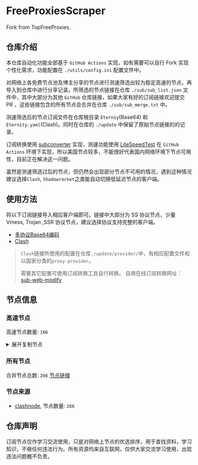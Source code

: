 # FreeProxiesScraper

Fork from TopFreeProxies.

## 仓库介绍
本仓库自动化功能全部基于 `GitHub Actions` 实现，如有需要可以自行 Fork 实现个性化需求，功能配置在 `./utils/config.ini` 配置文件中。

对网络上各免费节点池及博主分享的节点进行测速筛选出较为稳定高速的节点，再导入到仓库中进行分享记录。所筛选的节点链接在仓库 `./sub/sub_list.json` 文件中，其中大部分为其他 `GitHub` 仓库链接，如果大家有好的订阅链接欢迎提交 PR ，这些链接包含的所有节点会合并在仓库 `./sub/sub_merge.txt` 中。

测速筛选后的节点订阅文件在仓库根目录 `Eterniy`(Base64) 和 `Eternity.yaml`(Clash)。同时在仓库的 `./update` 中保留了原始节点链接的的记录。

订阅转换使用 [subconverter](https://github.com/tindy2013/subconverter) 实现，测速功能使用 [LiteSpeedTest](https://github.com/xxf098/LiteSpeedTest) 在 `GitHub Actions` 环境下实现，所以美国节点较多，不能很好代表国内网络环境下节点可用性，目前正在解决这一问题。

虽然是测速筛选过后的节点，但仍然会出现部分节点不可用的情况，遇到这种情况建议选择`Clash`, `Shadowrocket`之类能自动切换低延迟节点的客户端。

## 使用方法
将以下订阅链接导入相应客户端即可。链接中大部分为 SS 协议节点，少量 Vmess, Trojan ,SSR 协议节点，建议选择协议支持完整的客户端。

- [多协议Base64编码](https://raw.githubusercontent.com/caijh/FreeProxiesScraper/master/Eternity)
- [Clash](https://raw.githubusercontent.com/caijh/FreeProxiesScraper/master/Eternity.yaml)

>`Clash`链接所使用的配置在仓库`./update/provider/`中，有相应配置文件和以国家分类的`proxy-provider`。
>
>需要其它配置可使用订阅转换工具自行转换。
>自用在线订阅转换网址：[sub-web-modify](https://sub.v1.mk/)

## 节点信息
### 高速节点
高速节点数量: `166`
<details>
  <summary>展开复制节点</summary>

    vmess://eyJ2IjoiMiIsInBzIjoiMDQtMDAwLUpQIiwiYWRkIjoianAtMS5hbmV3c3RhcnQuY3lvdSIsInBvcnQiOiI1MDYxIiwidHlwZSI6Im5vbmUiLCJpZCI6Ijk4NWFhOWQyLWZiNWEtMzNhZi04YjE2LTk5OGM0MjYxNGI2YyIsImFpZCI6IjAiLCJuZXQiOiJ3cyIsInBhdGgiOiIvIiwiaG9zdCI6ImpwLTEuYW5ld3N0YXJ0LmN5b3UiLCJ0bHMiOiJ0bHMifQ==
    vmess://eyJ2IjoiMiIsInBzIjoiMDQtMDAxLU5PV0hFUkUiLCJhZGQiOiJqcDYtMS5hbmV3c3RhcnQuY3lvdSIsInBvcnQiOiI1MDYxIiwidHlwZSI6Im5vbmUiLCJpZCI6Ijk4NWFhOWQyLWZiNWEtMzNhZi04YjE2LTk5OGM0MjYxNGI2YyIsImFpZCI6IjAiLCJuZXQiOiJ3cyIsInBhdGgiOiIvIiwiaG9zdCI6ImpwNi0xLmFuZXdzdGFydC5jeW91IiwidGxzIjoidGxzIn0=
    vmess://eyJ2IjoiMiIsInBzIjoiMDQtMDAyLVVTIiwiYWRkIjoidXMtMS5hbmV3c3RhcnQuY3lvdSIsInBvcnQiOiI1MDYxIiwidHlwZSI6Im5vbmUiLCJpZCI6Ijk4NWFhOWQyLWZiNWEtMzNhZi04YjE2LTk5OGM0MjYxNGI2YyIsImFpZCI6IjAiLCJuZXQiOiJ3cyIsInBhdGgiOiIvIiwiaG9zdCI6InVzLTEuYW5ld3N0YXJ0LmN5b3UiLCJ0bHMiOiJ0bHMifQ==
    vmess://eyJ2IjoiMiIsInBzIjoiMDQtMDAzLU5PV0hFUkUiLCJhZGQiOiJ1czYtMS5hbmV3c3RhcnQuY3lvdSIsInBvcnQiOiI1MDYxIiwidHlwZSI6Im5vbmUiLCJpZCI6Ijk4NWFhOWQyLWZiNWEtMzNhZi04YjE2LTk5OGM0MjYxNGI2YyIsImFpZCI6IjAiLCJuZXQiOiJ3cyIsInBhdGgiOiIvIiwiaG9zdCI6InVzNi0xLmFuZXdzdGFydC5jeW91IiwidGxzIjoidGxzIn0=
    vmess://eyJ2IjoiMiIsInBzIjoiMDQtMDA0LVJFTEFZIiwiYWRkIjoiczUuY24tZGIudG9wIiwicG9ydCI6IjIwOTUiLCJ0eXBlIjoibm9uZSIsImlkIjoiOTY2N2Q1ZDEtODUxYS0zMjUxLTgxYWQtZDUzNGRjMjkxOTI4IiwiYWlkIjoiMCIsIm5ldCI6IndzIiwicGF0aCI6Ii9kYWJhaS5pbjEwNC4xNy4xMjIuNjUiLCJob3N0IjoiczUuY24tZGIudG9wIiwidGxzIjoiIn0=
    vmess://eyJ2IjoiMiIsInBzIjoiMDQtMDA1LVJFTEFZIiwiYWRkIjoiczEuZGItbGluazAxLnRvcCIsInBvcnQiOiIyMDUyIiwidHlwZSI6Im5vbmUiLCJpZCI6Ijk2NjdkNWQxLTg1MWEtMzI1MS04MWFkLWQ1MzRkYzI5MTkyOCIsImFpZCI6IjAiLCJuZXQiOiJ3cyIsInBhdGgiOiIvZGFiYWkuaW4xMDQuMjAuMjQ4LjIyOSIsImhvc3QiOiJzMS5kYi1saW5rMDEudG9wIiwidGxzIjoiIn0=
    vmess://eyJ2IjoiMiIsInBzIjoiMDQtMDA2LVJFTEFZIiwiYWRkIjoiczEuZGItbGluazAyLnRvcCIsInBvcnQiOiI4MCIsInR5cGUiOiJub25lIiwiaWQiOiI5NjY3ZDVkMS04NTFhLTMyNTEtODFhZC1kNTM0ZGMyOTE5MjgiLCJhaWQiOiIwIiwibmV0Ijoid3MiLCJwYXRoIjoiL2RhYmFpLmluMTA0LjI0Ljc5Ljc4IiwiaG9zdCI6InMxLmRiLWxpbmswMi50b3AiLCJ0bHMiOiIifQ==
    vmess://eyJ2IjoiMiIsInBzIjoiMDQtMDA3LVJFTEFZIiwiYWRkIjoiczEuY24tZGIudG9wIiwicG9ydCI6IjIwODYiLCJ0eXBlIjoibm9uZSIsImlkIjoiOTY2N2Q1ZDEtODUxYS0zMjUxLTgxYWQtZDUzNGRjMjkxOTI4IiwiYWlkIjoiMCIsIm5ldCI6IndzIiwicGF0aCI6Ii9kYWJhaS5pbjEwNC4yNC4xOTkuMTA0IiwiaG9zdCI6InMxLmNuLWRiLnRvcCIsInRscyI6IiJ9
    vmess://eyJ2IjoiMiIsInBzIjoiMDQtMDA4LVJFTEFZIiwiYWRkIjoiczIuY24tZGIudG9wIiwicG9ydCI6IjIwODYiLCJ0eXBlIjoibm9uZSIsImlkIjoiOTY2N2Q1ZDEtODUxYS0zMjUxLTgxYWQtZDUzNGRjMjkxOTI4IiwiYWlkIjoiMCIsIm5ldCI6IndzIiwicGF0aCI6Ii9kYWJhaS5pbjEwNC4xOS4xNjMuMjIiLCJob3N0IjoiczIuY24tZGIudG9wIiwidGxzIjoiIn0=
    vmess://eyJ2IjoiMiIsInBzIjoiMDQtMDA5LVJFTEFZIiwiYWRkIjoiczIuZGItbGluazAxLnRvcCIsInBvcnQiOiI4MDgwIiwidHlwZSI6Im5vbmUiLCJpZCI6Ijk2NjdkNWQxLTg1MWEtMzI1MS04MWFkLWQ1MzRkYzI5MTkyOCIsImFpZCI6IjAiLCJuZXQiOiJ3cyIsInBhdGgiOiIvZGFiYWkuaW4xNzIuNjcuMzQuMTgyIiwiaG9zdCI6InMyLmRiLWxpbmswMS50b3AiLCJ0bHMiOiIifQ==
    vmess://eyJ2IjoiMiIsInBzIjoiMDQtMDEwLVJFTEFZIiwiYWRkIjoiczMuY24tZGIudG9wIiwicG9ydCI6IjgwODAiLCJ0eXBlIjoibm9uZSIsImlkIjoiOTY2N2Q1ZDEtODUxYS0zMjUxLTgxYWQtZDUzNGRjMjkxOTI4IiwiYWlkIjoiMCIsIm5ldCI6IndzIiwicGF0aCI6Ii9kYWJhaS5pbjE3Mi42Ny41Mi4yMiIsImhvc3QiOiJzMy5jbi1kYi50b3AiLCJ0bHMiOiIifQ==
    trojan://582fba5a-5e88-3cc3-87b2-53687705e0e2@183.236.51.154:56323?allowInsecure=1&sni=steampipe-partner.akamaized.net#04-110-CN
    trojan://582fba5a-5e88-3cc3-87b2-53687705e0e2@183.236.51.154:56432?allowInsecure=1&sni=steampipe.akamaized.net#04-111-CN
    trojan://582fba5a-5e88-3cc3-87b2-53687705e0e2@112.18.120.18:23452?allowInsecure=1&sni=edge.steam-dns.top.comcast.net#04-112-CN
    trojan://582fba5a-5e88-3cc3-87b2-53687705e0e2@112.18.120.18:23453?allowInsecure=1&sni=upos-hz-mirrorakam.akamaized.net#04-113-CN
    vmess://eyJ2IjoiMiIsInBzIjoiMDQtMTE0LUNOIiwiYWRkIjoiMTIubWFtYW1hamQuc2l0ZSIsInBvcnQiOiIyMzYxMiIsInR5cGUiOiJub25lIiwiaWQiOiIwMjZkMmU5Zi1jNDg5LTM4YmUtOTA0YS00MTNjNDhhYmE0YjYiLCJhaWQiOiIyIiwibmV0Ijoid3MiLCJwYXRoIjoiLyIsImhvc3QiOiIxMi5tYW1hbWFqZC5zaXRlIiwidGxzIjoiIn0=
    vmess://eyJ2IjoiMiIsInBzIjoiMDQtMTE1LUNOIiwiYWRkIjoiMTcubWFtYW1hamQuc2l0ZSIsInBvcnQiOiIyMzYxNyIsInR5cGUiOiJub25lIiwiaWQiOiIwMjZkMmU5Zi1jNDg5LTM4YmUtOTA0YS00MTNjNDhhYmE0YjYiLCJhaWQiOiIyIiwibmV0Ijoid3MiLCJwYXRoIjoiLyIsImhvc3QiOiIxNy5tYW1hbWFqZC5zaXRlIiwidGxzIjoiIn0=
    vmess://eyJ2IjoiMiIsInBzIjoiMDQtMTE2LUNOIiwiYWRkIjoiMTEubWFtYW1hamQuc2l0ZSIsInBvcnQiOiIyMzYxMSIsInR5cGUiOiJub25lIiwiaWQiOiIwMjZkMmU5Zi1jNDg5LTM4YmUtOTA0YS00MTNjNDhhYmE0YjYiLCJhaWQiOiIyIiwibmV0Ijoid3MiLCJwYXRoIjoiLyIsImhvc3QiOiIxMS5tYW1hbWFqZC5zaXRlIiwidGxzIjoiIn0=
    vmess://eyJ2IjoiMiIsInBzIjoiMDQtMTE3LUNOIiwiYWRkIjoiMTkubWFtYW1hamQuc2l0ZSIsInBvcnQiOiIyMzYxOSIsInR5cGUiOiJub25lIiwiaWQiOiIwMjZkMmU5Zi1jNDg5LTM4YmUtOTA0YS00MTNjNDhhYmE0YjYiLCJhaWQiOiIyIiwibmV0Ijoid3MiLCJwYXRoIjoiLyIsImhvc3QiOiIxOS5tYW1hbWFqZC5zaXRlIiwidGxzIjoiIn0=
    vmess://eyJ2IjoiMiIsInBzIjoiMDQtMTE4LUNOIiwiYWRkIjoiMTYubWFtYW1hamQuc2l0ZSIsInBvcnQiOiIyMzYxNiIsInR5cGUiOiJub25lIiwiaWQiOiIwMjZkMmU5Zi1jNDg5LTM4YmUtOTA0YS00MTNjNDhhYmE0YjYiLCJhaWQiOiIyIiwibmV0Ijoid3MiLCJwYXRoIjoiLyIsImhvc3QiOiIxNi5tYW1hbWFqZC5zaXRlIiwidGxzIjoiIn0=
    vmess://eyJ2IjoiMiIsInBzIjoiMDQtMTE5LUNOIiwiYWRkIjoiMTgubWFtYW1hamQuc2l0ZSIsInBvcnQiOiIyMzYxOCIsInR5cGUiOiJub25lIiwiaWQiOiIwMjZkMmU5Zi1jNDg5LTM4YmUtOTA0YS00MTNjNDhhYmE0YjYiLCJhaWQiOiIyIiwibmV0Ijoid3MiLCJwYXRoIjoiLyIsImhvc3QiOiIxOC5tYW1hbWFqZC5zaXRlIiwidGxzIjoiIn0=
    vmess://eyJ2IjoiMiIsInBzIjoiMDQtMTIwLUNOIiwiYWRkIjoiMTUubWFtYW1hamQuc2l0ZSIsInBvcnQiOiIyMzYxNSIsInR5cGUiOiJub25lIiwiaWQiOiIwMjZkMmU5Zi1jNDg5LTM4YmUtOTA0YS00MTNjNDhhYmE0YjYiLCJhaWQiOiIyIiwibmV0Ijoid3MiLCJwYXRoIjoiLyIsImhvc3QiOiIxNS5tYW1hbWFqZC5zaXRlIiwidGxzIjoiIn0=
    vmess://eyJ2IjoiMiIsInBzIjoiMDQtMTIxLUNOIiwiYWRkIjoiNS5tYW1hbWFqZC5zaXRlIiwicG9ydCI6IjIzNjA1IiwidHlwZSI6Im5vbmUiLCJpZCI6IjAyNmQyZTlmLWM0ODktMzhiZS05MDRhLTQxM2M0OGFiYTRiNiIsImFpZCI6IjIiLCJuZXQiOiJ3cyIsInBhdGgiOiIvIiwiaG9zdCI6IjUubWFtYW1hamQuc2l0ZSIsInRscyI6IiJ9
    vmess://eyJ2IjoiMiIsInBzIjoiMDQtMTIyLUNOIiwiYWRkIjoiMTMubWFtYW1hamQuc2l0ZSIsInBvcnQiOiIyMzYxMyIsInR5cGUiOiJub25lIiwiaWQiOiIwMjZkMmU5Zi1jNDg5LTM4YmUtOTA0YS00MTNjNDhhYmE0YjYiLCJhaWQiOiIyIiwibmV0Ijoid3MiLCJwYXRoIjoiLyIsImhvc3QiOiIxMy5tYW1hbWFqZC5zaXRlIiwidGxzIjoiIn0=
    vmess://eyJ2IjoiMiIsInBzIjoiMDQtMTIzLUNOIiwiYWRkIjoiMTQubWFtYW1hamQuc2l0ZSIsInBvcnQiOiIyMzYxNCIsInR5cGUiOiJub25lIiwiaWQiOiIwMjZkMmU5Zi1jNDg5LTM4YmUtOTA0YS00MTNjNDhhYmE0YjYiLCJhaWQiOiIyIiwibmV0Ijoid3MiLCJwYXRoIjoiLyIsImhvc3QiOiIxNC5tYW1hbWFqZC5zaXRlIiwidGxzIjoiIn0=
    vmess://eyJ2IjoiMiIsInBzIjoiMDctMTI3LUNOIiwiYWRkIjoiNDcuOTIuMTUyLjE2OSIsInBvcnQiOiI1MDAwMiIsInR5cGUiOiJub25lIiwiaWQiOiI0MTgwNDhhZi1hMjkzLTRiOTktOWIwYy05OGNhMzU4MGRkMjQiLCJhaWQiOiIwIiwibmV0Ijoid3MiLCJwYXRoIjoiLyIsImhvc3QiOiIiLCJ0bHMiOiIifQ==
    trojan://a348278e-71ac-499c-8069-28b1af18c372@tw40.453521.xyz:3663?allowInsecure=1#07-128-TW
    trojan://a348278e-71ac-499c-8069-28b1af18c372@111.250.98.104:3663?allowInsecure=1&sni=tw40.453521.xyz#07-129-TW
    vmess://eyJ2IjoiMiIsInBzIjoiMDctMTMwLUNOIiwiYWRkIjoiMTEyLjEzMi4yMTUuMzQiLCJwb3J0IjoiNTAwMDciLCJ0eXBlIjoibm9uZSIsImlkIjoiNDE4MDQ4YWYtYTI5My00Yjk5LTliMGMtOThjYTM1ODBkZDI0IiwiYWlkIjoiMCIsIm5ldCI6IndzIiwicGF0aCI6Ii8iLCJob3N0IjoiIiwidGxzIjoiIn0=
    vmess://eyJ2IjoiMiIsInBzIjoiMDctMTMxLUNOIiwiYWRkIjoiMTIwLjIxMC4yMDUuNTkiLCJwb3J0IjoiNTAwMDIiLCJ0eXBlIjoibm9uZSIsImlkIjoiNDE4MDQ4YWYtYTI5My00Yjk5LTliMGMtOThjYTM1ODBkZDI0IiwiYWlkIjoiNjQiLCJuZXQiOiJ3cyIsInBhdGgiOiIvIiwiaG9zdCI6IiIsInRscyI6IiJ9
    vmess://eyJ2IjoiMiIsInBzIjoiMDctMTMyLUNOIiwiYWRkIjoiNDcuMTA0LjE4Ni4xMzMiLCJwb3J0IjoiNTAwMDIiLCJ0eXBlIjoibm9uZSIsImlkIjoiNDE4MDQ4YWYtYTI5My00Yjk5LTliMGMtOThjYTM1ODBkZDI0IiwiYWlkIjoiNjQiLCJuZXQiOiJ3cyIsInBhdGgiOiIvIiwiaG9zdCI6IiIsInRscyI6IiJ9
    vmess://eyJ2IjoiMiIsInBzIjoiMDctMTM0LUNOIiwiYWRkIjoiMTIwLjIzMi4xNTMuNDAiLCJwb3J0IjoiMzEyMDkiLCJ0eXBlIjoibm9uZSIsImlkIjoiNDE4MDQ4YWYtYTI5My00Yjk5LTliMGMtOThjYTM1ODBkZDI0IiwiYWlkIjoiMCIsIm5ldCI6IndzIiwicGF0aCI6Ii8iLCJob3N0IjoiIiwidGxzIjoiIn0=
    vmess://eyJ2IjoiMiIsInBzIjoiMDctMTM1LUNOIiwiYWRkIjoiMTgzLjIzNi41MS4zOCIsInBvcnQiOiI0NjkyMSIsInR5cGUiOiJub25lIiwiaWQiOiI0MTgwNDhhZi1hMjkzLTRiOTktOWIwYy05OGNhMzU4MGRkMjQiLCJhaWQiOiIwIiwibmV0Ijoid3MiLCJwYXRoIjoiLyIsImhvc3QiOiIiLCJ0bHMiOiIifQ==
    vmess://eyJ2IjoiMiIsInBzIjoiMDctMTM2LUNOIiwiYWRkIjoiZTNlNDZjMTQtc3YweHMwLXN5NGFuNy0xbzIwdy5jbS5wbGViYWkubmV0IiwicG9ydCI6IjE1MjI4IiwidHlwZSI6Im5vbmUiLCJpZCI6ImQ3MGE5NTA4LTU0NzctMTFlZi1iZjYxLWYyM2M5MTNjOGQyYiIsImFpZCI6IjAiLCJuZXQiOiJ3cyIsInBhdGgiOiIvIiwiaG9zdCI6ImUzZTQ2YzE0LXN2MHhzMC1zeTRhbjctMW8yMHcuY20ucGxlYmFpLm5ldCIsInRscyI6IiJ9
    vmess://eyJ2IjoiMiIsInBzIjoiMDctMTM3LVJFTEFZIiwiYWRkIjoiMTcyLjY3LjEzMS4yNyIsInBvcnQiOiIyMDUzIiwidHlwZSI6Im5vbmUiLCJpZCI6IjJmYzM3NzEzLTMwMTctNDk3ZS1mZjJkLTk2NWY4MjZhMTlhMyIsImFpZCI6IjAiLCJuZXQiOiJ3cyIsInBhdGgiOiIvIiwiaG9zdCI6IiIsInRscyI6InRscyJ9
    vmess://eyJ2IjoiMiIsInBzIjoiMDctMTM4LVJFTEFZIiwiYWRkIjoiMTA0LjIxLjMuMTg5IiwicG9ydCI6IjIwNTMiLCJ0eXBlIjoibm9uZSIsImlkIjoiMmZjMzc3MTMtMzAxNy00OTdlLWZmMmQtOTY1ZjgyNmExOWEzIiwiYWlkIjoiMCIsIm5ldCI6IndzIiwicGF0aCI6Ii8iLCJob3N0IjoiIiwidGxzIjoidGxzIn0=
    vmess://eyJ2IjoiMiIsInBzIjoiMDctMTM5LVJFTEFZIiwiYWRkIjoiMTcyLjY3LjEzMS4yNyIsInBvcnQiOiIyMDg3IiwidHlwZSI6Im5vbmUiLCJpZCI6IjJmYzM3NzEzLTMwMTctNDk3ZS1mZjJkLTk2NWY4MjZhMTlhMyIsImFpZCI6IjAiLCJuZXQiOiJ3cyIsInBhdGgiOiIvIiwiaG9zdCI6IiIsInRscyI6InRscyJ9
    vmess://eyJ2IjoiMiIsInBzIjoiMDctMTQwLUNOIiwiYWRkIjoidjUuaGVkdWlhbi5saW5rIiwicG9ydCI6IjMwODA1IiwidHlwZSI6Im5vbmUiLCJpZCI6ImNiYjNmODc3LWQxZmItMzQ0Yy04N2E5LWQxNTNiZmZkNTQ4NCIsImFpZCI6IjIiLCJuZXQiOiJ3cyIsInBhdGgiOiIvb29vbyIsImhvc3QiOiJ2NS5oZWR1aWFuLmxpbmsiLCJ0bHMiOiIifQ==
    ss://YWVzLTI1Ni1jZmI6ZjhmN2FDemNQS2JzRjhwMw@185.153.197.5:989#07-141-MD
    ss://YWVzLTI1Ni1nY206ZHd6MUd0Rjc@112.54.160.36:30232#07-142-CN
    vmess://eyJ2IjoiMiIsInBzIjoiMDctMTQzLUNOIiwiYWRkIjoiYTI5YjQ1ZWQtc3VibW8wLXN5YXA4ZC1kYms4LmQudm9sY3ppamllLmNvbSIsInBvcnQiOiIzNjg0IiwidHlwZSI6Im5vbmUiLCJpZCI6IjQ1ODQ1ZDVlLTA2MDUtMTFmMC04Y2Y5LWYyM2M5MzEzNmNiMyIsImFpZCI6IjAiLCJuZXQiOiJ3cyIsInBhdGgiOiIvIiwiaG9zdCI6ImEyOWI0NWVkLXN1Ym1vMC1zeWFwOGQtZGJrOC5kLnZvbGN6aWppZS5jb20iLCJ0bHMiOiIifQ==
    ss://YWVzLTI1Ni1nY206ZHd6MUd0Rjc@120.232.206.14:30032#07-144-CN
    ss://YWVzLTI1Ni1nY206Q1NGN1JTNU8xT1ZQWU5VUA@185.186.78.220:20035#07-145-SE
    ss://YWVzLTI1Ni1nY206STBOMEdGTVBROVBCQjVYQQ@185.186.78.220:20035#07-146-SE
    ss://YWVzLTI1Ni1nY206RTk1SFlMRjgwNk5QWjFCMw@185.237.185.77:20036#07-147-LT
    vmess://eyJ2IjoiMiIsInBzIjoiMDctMTQ4LUNOIiwiYWRkIjoiMTExLjI2LjEwOS43OSIsInBvcnQiOiIzMDgwNyIsInR5cGUiOiJub25lIiwiaWQiOiJjYmIzZjg3Ny1kMWZiLTM0NGMtODdhOS1kMTUzYmZmZDU0ODQiLCJhaWQiOiIyIiwibmV0Ijoid3MiLCJwYXRoIjoiL29vb28iLCJob3N0IjoiIiwidGxzIjoiIn0=
    vmess://eyJ2IjoiMiIsInBzIjoiMDctMTQ5LUNOIiwiYWRkIjoidjQuaGVkdWlhbi5saW5rIiwicG9ydCI6IjMwODA0IiwidHlwZSI6Im5vbmUiLCJpZCI6ImNiYjNmODc3LWQxZmItMzQ0Yy04N2E5LWQxNTNiZmZkNTQ4NCIsImFpZCI6IjIiLCJuZXQiOiJ3cyIsInBhdGgiOiIvb29vbyIsImhvc3QiOiJ2NC5oZWR1aWFuLmxpbmsiLCJ0bHMiOiIifQ==
    vmess://eyJ2IjoiMiIsInBzIjoiMDctMTUwLVJFTEFZIiwiYWRkIjoiYXBpLmpxdWVyeS5jb20iLCJwb3J0IjoiNDQzIiwidHlwZSI6Im5vbmUiLCJpZCI6ImRlOTRjYzBhLTA1OTItNDk2OS1iMWZjLTk3ZWE4ZjBlYTBiMyIsImFpZCI6IjAiLCJuZXQiOiJ3cyIsInBhdGgiOiIvdXMua2twLm1lLmV1Lm9yZy9hYSIsImhvc3QiOiJhcGkuanF1ZXJ5LmNvbSIsInRscyI6InRscyJ9
    vmess://eyJ2IjoiMiIsInBzIjoiMDctMTUxLVJFTEFZIiwiYWRkIjoiMTA0LjIxLjM4LjkwIiwicG9ydCI6IjgwIiwidHlwZSI6Im5vbmUiLCJpZCI6IjJkMDY4MDgzLTJjYjAtNGFlMy1hNDRhLTZmYzgyZjMwMzljYyIsImFpZCI6IjAiLCJuZXQiOiJ3cyIsInBhdGgiOiIvODdFeDJKaVlZV3I3RlJhMDZiODhKU28iLCJob3N0IjoiIiwidGxzIjoiIn0=
    trojan://e9b4bdbd-cc5b-4a90-9616-ea0f1092ec7c@104.21.16.1:443?allowInsecure=1&sni=ttYUi.7777198.xYZ&ws=1&wspath=%2525252Fs1XRkMWuneQkqtp5KKSues#07-152-RELAY
    trojan://d6b8011a-c725-435a-9fec-bf6d3530392c@156.238.18.196:2083?allowInsecure=1&ws=1&wspath=%2525252F#07-153-RELAY
    trojan://c4f42f64-a7cb-4bcb-874e-5088eac28576@104.17.147.22:2053?allowInsecure=1&sni=mAHsA.965871a.stORe&ws=1&wspath=%2525252Ftrm1dElsZUiMH92q8d#07-154-RELAY
    ss://YWVzLTI1Ni1jZmI6ZjhmN2FDemNQS2JzRjhwMw@51.15.17.169:989#07-155-NL
    ss://YWVzLTI1Ni1jZmI6WG44aktkbURNMDBJZU8lIyQjZkpBTXRzRUFFVU9wSC9ZV1l0WXFERm5UMFNW@103.186.154.22:38388#07-156-VN
    ss://YWVzLTI1Ni1jZmI6WG44aktkbURNMDBJZU8lIyQjZkpBTXRzRUFFVU9wSC9ZV1l0WXFERm5UMFNW@103.186.155.19:38388#07-157-VN
    ss://YWVzLTI1Ni1jZmI6WG44aktkbURNMDBJZU8lIyQjZkpBTXRzRUFFVU9wSC9ZV1l0WXFERm5UMFNW@103.186.155.133:38388#07-158-VN
    ss://Y2hhY2hhMjAtaWV0Zi1wb2x5MTMwNTo2ZmY3ZGUzOC1kMGQ5LTQzZmEtYTI1Mi0zYjQxM2M4NGRlNDE@gz.pddwdf.store:44081#08-160-CN
    ss://Y2hhY2hhMjAtaWV0Zi1wb2x5MTMwNTo2ZmY3ZGUzOC1kMGQ5LTQzZmEtYTI1Mi0zYjQxM2M4NGRlNDE@gz.pddwdf.store:15783#08-162-CN
    vmess://eyJ2IjoiMiIsInBzIjoiMDgtMTYzLU5PV0hFUkUiLCJhZGQiOiJoYWEuZGFzaHVhaS5jeW91IiwicG9ydCI6IjQ1MDc4IiwidHlwZSI6Im5vbmUiLCJpZCI6IjUxMDg0MzlkLWVjMzItNDc1NS1iMTQ4LTI3MjE5YWNmYmY2NCIsImFpZCI6IjAiLCJuZXQiOiJ3cyIsInBhdGgiOiIvIiwiaG9zdCI6ImhhYS5kYXNodWFpLmN5b3UiLCJ0bHMiOiIifQ==
    ss://Y2hhY2hhMjAtaWV0Zi1wb2x5MTMwNTo2ZmY3ZGUzOC1kMGQ5LTQzZmEtYTI1Mi0zYjQxM2M4NGRlNDE@gz.pddwdf.store:42980#08-165-CN
    ss://Y2hhY2hhMjAtaWV0Zi1wb2x5MTMwNTo2ZmY3ZGUzOC1kMGQ5LTQzZmEtYTI1Mi0zYjQxM2M4NGRlNDE@gz.pddwdf.store:28485#08-167-CN
    ss://Y2hhY2hhMjAtaWV0Zi1wb2x5MTMwNTo2ZmY3ZGUzOC1kMGQ5LTQzZmEtYTI1Mi0zYjQxM2M4NGRlNDE@gz.pddwdf.store:11270#08-171-CN
    ss://Y2hhY2hhMjAtaWV0Zi1wb2x5MTMwNTo2ZmY3ZGUzOC1kMGQ5LTQzZmEtYTI1Mi0zYjQxM2M4NGRlNDE@gz.pddwdf.store:53177#08-175-CN
    ss://Y2hhY2hhMjAtaWV0Zi1wb2x5MTMwNTo2ZmY3ZGUzOC1kMGQ5LTQzZmEtYTI1Mi0zYjQxM2M4NGRlNDE@gz.pddwdf.store:14941#08-176-CN
    vmess://eyJ2IjoiMiIsInBzIjoiMDgtMTc3LU5PV0hFUkUiLCJhZGQiOiJoYWEuZGFzaHVhaS5jeW91IiwicG9ydCI6IjQ1MDY0IiwidHlwZSI6Im5vbmUiLCJpZCI6IjUxMDg0MzlkLWVjMzItNDc1NS1iMTQ4LTI3MjE5YWNmYmY2NCIsImFpZCI6IjAiLCJuZXQiOiJ3cyIsInBhdGgiOiIvIiwiaG9zdCI6ImhhYS5kYXNodWFpLmN5b3UiLCJ0bHMiOiIifQ==
    vmess://eyJ2IjoiMiIsInBzIjoiMDgtMTgwLUNOIiwiYWRkIjoieGRkLmRhc2h1YWkuY3lvdSIsInBvcnQiOiI0NTA1MyIsInR5cGUiOiJub25lIiwiaWQiOiI1MTA4NDM5ZC1lYzMyLTQ3NTUtYjE0OC0yNzIxOWFjZmJmNjQiLCJhaWQiOiIwIiwibmV0Ijoid3MiLCJwYXRoIjoiLyIsImhvc3QiOiJ4ZGQuZGFzaHVhaS5jeW91IiwidGxzIjoiIn0=
    ss://Y2hhY2hhMjAtaWV0Zi1wb2x5MTMwNTo2ZmY3ZGUzOC1kMGQ5LTQzZmEtYTI1Mi0zYjQxM2M4NGRlNDE@gz.pddwdf.store:50921#08-181-CN
    vmess://eyJ2IjoiMiIsInBzIjoiMDgtMTgyLUNOIiwiYWRkIjoieGRkLmRhc2h1YWkuY3lvdSIsInBvcnQiOiI0NTA3NyIsInR5cGUiOiJub25lIiwiaWQiOiI1MTA4NDM5ZC1lYzMyLTQ3NTUtYjE0OC0yNzIxOWFjZmJmNjQiLCJhaWQiOiIwIiwibmV0Ijoid3MiLCJwYXRoIjoiLyIsImhvc3QiOiJ4ZGQuZGFzaHVhaS5jeW91IiwidGxzIjoiIn0=
    ss://Y2hhY2hhMjAtaWV0Zi1wb2x5MTMwNTo2ZmY3ZGUzOC1kMGQ5LTQzZmEtYTI1Mi0zYjQxM2M4NGRlNDE@gz.pddwdf.store:49831#08-183-CN
    vmess://eyJ2IjoiMiIsInBzIjoiMDgtMTg1LU5PV0hFUkUiLCJhZGQiOiJoYWEuZGFzaHVhaS5jeW91IiwicG9ydCI6IjQ1MDUyIiwidHlwZSI6Im5vbmUiLCJpZCI6IjUxMDg0MzlkLWVjMzItNDc1NS1iMTQ4LTI3MjE5YWNmYmY2NCIsImFpZCI6IjAiLCJuZXQiOiJ3cyIsInBhdGgiOiIvIiwiaG9zdCI6ImhhYS5kYXNodWFpLmN5b3UiLCJ0bHMiOiIifQ==
    ss://Y2hhY2hhMjAtaWV0Zi1wb2x5MTMwNTo2ZmY3ZGUzOC1kMGQ5LTQzZmEtYTI1Mi0zYjQxM2M4NGRlNDE@gz.pddwdf.store:11515#08-188-CN
    vmess://eyJ2IjoiMiIsInBzIjoiMDgtMTg5LVJVIiwiYWRkIjoiNDUuMTQ3LjIwMS4yMzEiLCJwb3J0IjoiMjMxMDgiLCJ0eXBlIjoibm9uZSIsImlkIjoiMjJjZTMxMGItZGY3NS00N2VhLWFmYzUtZmRhYzE4NmFmZjU4IiwiYWlkIjoiMCIsIm5ldCI6IndzIiwicGF0aCI6Ii8iLCJob3N0IjoiIiwidGxzIjoiIn0=
    vmess://eyJ2IjoiMiIsInBzIjoiMDgtMTkwLU5PV0hFUkUiLCJhZGQiOiJoYWEuZGFzaHVhaS5jeW91IiwicG9ydCI6IjQ1MDU0IiwidHlwZSI6Im5vbmUiLCJpZCI6IjUxMDg0MzlkLWVjMzItNDc1NS1iMTQ4LTI3MjE5YWNmYmY2NCIsImFpZCI6IjAiLCJuZXQiOiJ3cyIsInBhdGgiOiIvIiwiaG9zdCI6ImhhYS5kYXNodWFpLmN5b3UiLCJ0bHMiOiIifQ==
    vmess://eyJ2IjoiMiIsInBzIjoiMDgtMTkyLVJVIiwiYWRkIjoiNDUuMTQ3LjIwMS4yMzEiLCJwb3J0IjoiMjAwNjYiLCJ0eXBlIjoibm9uZSIsImlkIjoiZTk5MzI3MDItZjE0Ny00Y2JiLWJhY2YtZWYyNGIyMjQ5M2M4IiwiYWlkIjoiMCIsIm5ldCI6IndzIiwicGF0aCI6Ii8iLCJob3N0IjoiIiwidGxzIjoiIn0=
    vmess://eyJ2IjoiMiIsInBzIjoiMDgtMTkzLVJVIiwiYWRkIjoiNDUuMTQ3LjIwMS4yMzEiLCJwb3J0IjoiMjMxMDgiLCJ0eXBlIjoibm9uZSIsImlkIjoiZTk5MzI3MDItZjE0Ny00Y2JiLWJhY2YtZWYyNGIyMjQ5M2M4IiwiYWlkIjoiMCIsIm5ldCI6IndzIiwicGF0aCI6Ii8iLCJob3N0IjoiIiwidGxzIjoiIn0=
    vmess://eyJ2IjoiMiIsInBzIjoiMDgtMTk0LVJVIiwiYWRkIjoiNDUuMTQ3LjIwMS4yMzEiLCJwb3J0IjoiMjAwNjYiLCJ0eXBlIjoibm9uZSIsImlkIjoiMjJjZTMxMGItZGY3NS00N2VhLWFmYzUtZmRhYzE4NmFmZjU4IiwiYWlkIjoiMCIsIm5ldCI6IndzIiwicGF0aCI6Ii8iLCJob3N0IjoiIiwidGxzIjoiIn0=
    ss://Y2hhY2hhMjAtaWV0Zi1wb2x5MTMwNTo2ZmY3ZGUzOC1kMGQ5LTQzZmEtYTI1Mi0zYjQxM2M4NGRlNDE@gz.pddwdf.store:46253#08-196-CN
    vmess://eyJ2IjoiMiIsInBzIjoiMDgtMTk3LUNOIiwiYWRkIjoieGRkLmRhc2h1YWkuY3lvdSIsInBvcnQiOiI0NTA1NyIsInR5cGUiOiJub25lIiwiaWQiOiI1MTA4NDM5ZC1lYzMyLTQ3NTUtYjE0OC0yNzIxOWFjZmJmNjQiLCJhaWQiOiIwIiwibmV0Ijoid3MiLCJwYXRoIjoiLyIsImhvc3QiOiJ4ZGQuZGFzaHVhaS5jeW91IiwidGxzIjoiIn0=
    vmess://eyJ2IjoiMiIsInBzIjoiMDgtMTk4LUNOIiwiYWRkIjoieGRkLmRhc2h1YWkuY3lvdSIsInBvcnQiOiI0NTA3NSIsInR5cGUiOiJub25lIiwiaWQiOiI1MTA4NDM5ZC1lYzMyLTQ3NTUtYjE0OC0yNzIxOWFjZmJmNjQiLCJhaWQiOiIwIiwibmV0Ijoid3MiLCJwYXRoIjoiLyIsImhvc3QiOiJ4ZGQuZGFzaHVhaS5jeW91IiwidGxzIjoiIn0=
    vmess://eyJ2IjoiMiIsInBzIjoiMDgtMTk5LUNOIiwiYWRkIjoieGRkLmRhc2h1YWkuY3lvdSIsInBvcnQiOiI0NTA3MSIsInR5cGUiOiJub25lIiwiaWQiOiI1MTA4NDM5ZC1lYzMyLTQ3NTUtYjE0OC0yNzIxOWFjZmJmNjQiLCJhaWQiOiIwIiwibmV0Ijoid3MiLCJwYXRoIjoiLyIsImhvc3QiOiJ4ZGQuZGFzaHVhaS5jeW91IiwidGxzIjoiIn0=
    ss://Y2hhY2hhMjAtaWV0Zi1wb2x5MTMwNTo2ZmY3ZGUzOC1kMGQ5LTQzZmEtYTI1Mi0zYjQxM2M4NGRlNDE@gz.pddwdf.store:51881#08-200-CN
    ss://Y2hhY2hhMjAtaWV0Zi1wb2x5MTMwNTo2ZmY3ZGUzOC1kMGQ5LTQzZmEtYTI1Mi0zYjQxM2M4NGRlNDE@gz.pddwdf.store:39723#08-201-CN
    ss://Y2hhY2hhMjAtaWV0Zi1wb2x5MTMwNTo2ZmY3ZGUzOC1kMGQ5LTQzZmEtYTI1Mi0zYjQxM2M4NGRlNDE@gz.pddwdf.store:11315#08-202-CN
    vmess://eyJ2IjoiMiIsInBzIjoiMDgtMjAzLU5PV0hFUkUiLCJhZGQiOiJoYWEuZGFzaHVhaS5jeW91IiwicG9ydCI6IjQ1MDYwIiwidHlwZSI6Im5vbmUiLCJpZCI6IjUxMDg0MzlkLWVjMzItNDc1NS1iMTQ4LTI3MjE5YWNmYmY2NCIsImFpZCI6IjAiLCJuZXQiOiJ3cyIsInBhdGgiOiIvIiwiaG9zdCI6ImhhYS5kYXNodWFpLmN5b3UiLCJ0bHMiOiIifQ==
    vmess://eyJ2IjoiMiIsInBzIjoiMDgtMjA0LVJVIiwiYWRkIjoiNDUuMTQ3LjIwMS4yMzEiLCJwb3J0IjoiMjMxMDgiLCJ0eXBlIjoibm9uZSIsImlkIjoiNDJlYWZjYTYtNDZlNS00ZTZhLTkxOGQtZTAwMmVlMmE4MmVjIiwiYWlkIjoiMCIsIm5ldCI6IndzIiwicGF0aCI6Ii8iLCJob3N0IjoiIiwidGxzIjoiIn0=
    vmess://eyJ2IjoiMiIsInBzIjoiMDgtMjA1LUNOIiwiYWRkIjoieGRkLmRhc2h1YWkuY3lvdSIsInBvcnQiOiI0NTA2MSIsInR5cGUiOiJub25lIiwiaWQiOiI1MTA4NDM5ZC1lYzMyLTQ3NTUtYjE0OC0yNzIxOWFjZmJmNjQiLCJhaWQiOiIwIiwibmV0Ijoid3MiLCJwYXRoIjoiLyIsImhvc3QiOiJ4ZGQuZGFzaHVhaS5jeW91IiwidGxzIjoiIn0=
    vmess://eyJ2IjoiMiIsInBzIjoiMDgtMjA3LU5PV0hFUkUiLCJhZGQiOiJoYWEuZGFzaHVhaS5jeW91IiwicG9ydCI6IjQ1MDcyIiwidHlwZSI6Im5vbmUiLCJpZCI6IjUxMDg0MzlkLWVjMzItNDc1NS1iMTQ4LTI3MjE5YWNmYmY2NCIsImFpZCI6IjAiLCJuZXQiOiJ3cyIsInBhdGgiOiIvIiwiaG9zdCI6ImhhYS5kYXNodWFpLmN5b3UiLCJ0bHMiOiIifQ==
    vmess://eyJ2IjoiMiIsInBzIjoiMDgtMjA4LUNOIiwiYWRkIjoieGRkLmRhc2h1YWkuY3lvdSIsInBvcnQiOiI0NTA2NSIsInR5cGUiOiJub25lIiwiaWQiOiI1MTA4NDM5ZC1lYzMyLTQ3NTUtYjE0OC0yNzIxOWFjZmJmNjQiLCJhaWQiOiIwIiwibmV0Ijoid3MiLCJwYXRoIjoiLyIsImhvc3QiOiJ4ZGQuZGFzaHVhaS5jeW91IiwidGxzIjoiIn0=
    vmess://eyJ2IjoiMiIsInBzIjoiMDgtMjA5LU5PV0hFUkUiLCJhZGQiOiJoYWEuZGFzaHVhaS5jeW91IiwicG9ydCI6IjQ1MDc2IiwidHlwZSI6Im5vbmUiLCJpZCI6IjUxMDg0MzlkLWVjMzItNDc1NS1iMTQ4LTI3MjE5YWNmYmY2NCIsImFpZCI6IjAiLCJuZXQiOiJ3cyIsInBhdGgiOiIvIiwiaG9zdCI6ImhhYS5kYXNodWFpLmN5b3UiLCJ0bHMiOiIifQ==
    vmess://eyJ2IjoiMiIsInBzIjoiMDgtMjEyLU5PV0hFUkUiLCJhZGQiOiJoYWEuZGFzaHVhaS5jeW91IiwicG9ydCI6IjQ1MDU2IiwidHlwZSI6Im5vbmUiLCJpZCI6IjUxMDg0MzlkLWVjMzItNDc1NS1iMTQ4LTI3MjE5YWNmYmY2NCIsImFpZCI6IjAiLCJuZXQiOiJ3cyIsInBhdGgiOiIvIiwiaG9zdCI6ImhhYS5kYXNodWFpLmN5b3UiLCJ0bHMiOiIifQ==
    ss://Y2hhY2hhMjAtaWV0Zi1wb2x5MTMwNTo2ZmY3ZGUzOC1kMGQ5LTQzZmEtYTI1Mi0zYjQxM2M4NGRlNDE@gz.pddwdf.store:33476#08-213-CN
    ss://Y2hhY2hhMjAtaWV0Zi1wb2x5MTMwNTo2ZmY3ZGUzOC1kMGQ5LTQzZmEtYTI1Mi0zYjQxM2M4NGRlNDE@gz.pddwdf.store:14193#08-214-CN
    ss://Y2hhY2hhMjAtaWV0Zi1wb2x5MTMwNTo2ZmY3ZGUzOC1kMGQ5LTQzZmEtYTI1Mi0zYjQxM2M4NGRlNDE@gz.pddwdf.store:20692#08-215-CN
    ss://Y2hhY2hhMjAtaWV0Zi1wb2x5MTMwNTo2ZmY3ZGUzOC1kMGQ5LTQzZmEtYTI1Mi0zYjQxM2M4NGRlNDE@gz.pddwdf.store:39367#08-216-CN
    vmess://eyJ2IjoiMiIsInBzIjoiMDgtMjE3LUNOIiwiYWRkIjoieGRkLmRhc2h1YWkuY3lvdSIsInBvcnQiOiI0NTA1MSIsInR5cGUiOiJub25lIiwiaWQiOiI1MTA4NDM5ZC1lYzMyLTQ3NTUtYjE0OC0yNzIxOWFjZmJmNjQiLCJhaWQiOiIwIiwibmV0Ijoid3MiLCJwYXRoIjoiLyIsImhvc3QiOiJ4ZGQuZGFzaHVhaS5jeW91IiwidGxzIjoiIn0=
    ss://Y2hhY2hhMjAtaWV0Zi1wb2x5MTMwNTo2ZmY3ZGUzOC1kMGQ5LTQzZmEtYTI1Mi0zYjQxM2M4NGRlNDE@sh.pddwdf.store:31032#08-218-CN
    ss://Y2hhY2hhMjAtaWV0Zi1wb2x5MTMwNTo2ZmY3ZGUzOC1kMGQ5LTQzZmEtYTI1Mi0zYjQxM2M4NGRlNDE@gz.pddwdf.store:33227#08-219-CN
    ss://Y2hhY2hhMjAtaWV0Zi1wb2x5MTMwNTo2ZmY3ZGUzOC1kMGQ5LTQzZmEtYTI1Mi0zYjQxM2M4NGRlNDE@gz.pddwdf.store:14867#08-220-CN
    vmess://eyJ2IjoiMiIsInBzIjoiMDgtMjIyLUNOIiwiYWRkIjoieGRkLmRhc2h1YWkuY3lvdSIsInBvcnQiOiI0NTA1NSIsInR5cGUiOiJub25lIiwiaWQiOiI1MTA4NDM5ZC1lYzMyLTQ3NTUtYjE0OC0yNzIxOWFjZmJmNjQiLCJhaWQiOiIwIiwibmV0Ijoid3MiLCJwYXRoIjoiLyIsImhvc3QiOiJ4ZGQuZGFzaHVhaS5jeW91IiwidGxzIjoiIn0=
    ss://Y2hhY2hhMjAtaWV0Zi1wb2x5MTMwNTo2ZmY3ZGUzOC1kMGQ5LTQzZmEtYTI1Mi0zYjQxM2M4NGRlNDE@gz.pddwdf.store:22327#08-226-CN
    ss://Y2hhY2hhMjAtaWV0Zi1wb2x5MTMwNTo2ZmY3ZGUzOC1kMGQ5LTQzZmEtYTI1Mi0zYjQxM2M4NGRlNDE@sh.pddwdf.store:39707#08-227-CN
    ss://Y2hhY2hhMjAtaWV0Zi1wb2x5MTMwNTo2ZmY3ZGUzOC1kMGQ5LTQzZmEtYTI1Mi0zYjQxM2M4NGRlNDE@sh.pddwdf.store:38733#08-228-CN
    vmess://eyJ2IjoiMiIsInBzIjoiMDgtMjMwLU5PV0hFUkUiLCJhZGQiOiJoYWEuZGFzaHVhaS5jeW91IiwicG9ydCI6IjQ1MDYyIiwidHlwZSI6Im5vbmUiLCJpZCI6IjUxMDg0MzlkLWVjMzItNDc1NS1iMTQ4LTI3MjE5YWNmYmY2NCIsImFpZCI6IjAiLCJuZXQiOiJ3cyIsInBhdGgiOiIvIiwiaG9zdCI6ImhhYS5kYXNodWFpLmN5b3UiLCJ0bHMiOiIifQ==
    ss://Y2hhY2hhMjAtaWV0Zi1wb2x5MTMwNTo2ZmY3ZGUzOC1kMGQ5LTQzZmEtYTI1Mi0zYjQxM2M4NGRlNDE@gz.pddwdf.store:12034#08-233-CN
    ss://Y2hhY2hhMjAtaWV0Zi1wb2x5MTMwNTo2ZmY3ZGUzOC1kMGQ5LTQzZmEtYTI1Mi0zYjQxM2M4NGRlNDE@gz.pddwdf.store:33143#08-234-CN
    vmess://eyJ2IjoiMiIsInBzIjoiMDgtMjM2LUNOIiwiYWRkIjoieGRkLmRhc2h1YWkuY3lvdSIsInBvcnQiOiI0NTA2NyIsInR5cGUiOiJub25lIiwiaWQiOiI1MTA4NDM5ZC1lYzMyLTQ3NTUtYjE0OC0yNzIxOWFjZmJmNjQiLCJhaWQiOiIwIiwibmV0Ijoid3MiLCJwYXRoIjoiLyIsImhvc3QiOiJ4ZGQuZGFzaHVhaS5jeW91IiwidGxzIjoiIn0=
    ss://Y2hhY2hhMjAtaWV0Zi1wb2x5MTMwNTo2ZmY3ZGUzOC1kMGQ5LTQzZmEtYTI1Mi0zYjQxM2M4NGRlNDE@gz.pddwdf.store:47431#08-237-CN
    ss://Y2hhY2hhMjAtaWV0Zi1wb2x5MTMwNTo2ZmY3ZGUzOC1kMGQ5LTQzZmEtYTI1Mi0zYjQxM2M4NGRlNDE@gz.pddwdf.store:36137#08-238-CN
    vmess://eyJ2IjoiMiIsInBzIjoiMDgtMjQwLUhLIiwiYWRkIjoieGcuZGFzaHVhaS5jeW91IiwicG9ydCI6IjE5OTAxIiwidHlwZSI6Im5vbmUiLCJpZCI6IjUxMDg0MzlkLWVjMzItNDc1NS1iMTQ4LTI3MjE5YWNmYmY2NCIsImFpZCI6IjAiLCJuZXQiOiJ3cyIsInBhdGgiOiIvIiwiaG9zdCI6InhnLmRhc2h1YWkuY3lvdSIsInRscyI6IiJ9
    ss://Y2hhY2hhMjAtaWV0Zi1wb2x5MTMwNTo2ZmY3ZGUzOC1kMGQ5LTQzZmEtYTI1Mi0zYjQxM2M4NGRlNDE@gz.pddwdf.store:58043#08-241-CN
    ss://Y2hhY2hhMjAtaWV0Zi1wb2x5MTMwNTo2ZmY3ZGUzOC1kMGQ5LTQzZmEtYTI1Mi0zYjQxM2M4NGRlNDE@gz.pddwdf.store:25916#08-242-CN
    ss://Y2hhY2hhMjAtaWV0Zi1wb2x5MTMwNTo2ZmY3ZGUzOC1kMGQ5LTQzZmEtYTI1Mi0zYjQxM2M4NGRlNDE@gz.pddwdf.store:36086#08-244-CN
    vmess://eyJ2IjoiMiIsInBzIjoiMDgtMjQ2LUNOIiwiYWRkIjoieGRkLmRhc2h1YWkuY3lvdSIsInBvcnQiOiI0NTA1OSIsInR5cGUiOiJub25lIiwiaWQiOiI1MTA4NDM5ZC1lYzMyLTQ3NTUtYjE0OC0yNzIxOWFjZmJmNjQiLCJhaWQiOiIwIiwibmV0Ijoid3MiLCJwYXRoIjoiLyIsImhvc3QiOiJ4ZGQuZGFzaHVhaS5jeW91IiwidGxzIjoiIn0=
    ss://Y2hhY2hhMjAtaWV0Zi1wb2x5MTMwNTo2ZmY3ZGUzOC1kMGQ5LTQzZmEtYTI1Mi0zYjQxM2M4NGRlNDE@gz.pddwdf.store:52461#08-250-CN
    ss://Y2hhY2hhMjAtaWV0Zi1wb2x5MTMwNTo2ZmY3ZGUzOC1kMGQ5LTQzZmEtYTI1Mi0zYjQxM2M4NGRlNDE@gz.pddwdf.store:22455#08-251-CN
    ss://Y2hhY2hhMjAtaWV0Zi1wb2x5MTMwNTo2ZmY3ZGUzOC1kMGQ5LTQzZmEtYTI1Mi0zYjQxM2M4NGRlNDE@gz.pddwdf.store:18006#08-253-CN
    vmess://eyJ2IjoiMiIsInBzIjoiMDgtMjU1LU5PV0hFUkUiLCJhZGQiOiJoYWEuZGFzaHVhaS5jeW91IiwicG9ydCI6IjQ1MDU4IiwidHlwZSI6Im5vbmUiLCJpZCI6IjUxMDg0MzlkLWVjMzItNDc1NS1iMTQ4LTI3MjE5YWNmYmY2NCIsImFpZCI6IjAiLCJuZXQiOiJ3cyIsInBhdGgiOiIvIiwiaG9zdCI6ImhhYS5kYXNodWFpLmN5b3UiLCJ0bHMiOiIifQ==
    ss://Y2hhY2hhMjAtaWV0Zi1wb2x5MTMwNTo2ZmY3ZGUzOC1kMGQ5LTQzZmEtYTI1Mi0zYjQxM2M4NGRlNDE@gz.pddwdf.store:44105#08-256-CN
    ss://Y2hhY2hhMjAtaWV0Zi1wb2x5MTMwNTo2ZmY3ZGUzOC1kMGQ5LTQzZmEtYTI1Mi0zYjQxM2M4NGRlNDE@gz.pddwdf.store:42722#08-260-CN
    vmess://eyJ2IjoiMiIsInBzIjoiMDgtMjYxLUNOIiwiYWRkIjoieGRkLmRhc2h1YWkuY3lvdSIsInBvcnQiOiI0NTA2MyIsInR5cGUiOiJub25lIiwiaWQiOiI1MTA4NDM5ZC1lYzMyLTQ3NTUtYjE0OC0yNzIxOWFjZmJmNjQiLCJhaWQiOiIwIiwibmV0Ijoid3MiLCJwYXRoIjoiLyIsImhvc3QiOiJ4ZGQuZGFzaHVhaS5jeW91IiwidGxzIjoiIn0=
    ss://Y2hhY2hhMjAtaWV0Zi1wb2x5MTMwNTo2ZmY3ZGUzOC1kMGQ5LTQzZmEtYTI1Mi0zYjQxM2M4NGRlNDE@gz.pddwdf.store:43611#08-262-CN
    vmess://eyJ2IjoiMiIsInBzIjoiMDgtMjYzLU5PV0hFUkUiLCJhZGQiOiJoYWEuZGFzaHVhaS5jeW91IiwicG9ydCI6IjQ1MDY2IiwidHlwZSI6Im5vbmUiLCJpZCI6IjUxMDg0MzlkLWVjMzItNDc1NS1iMTQ4LTI3MjE5YWNmYmY2NCIsImFpZCI6IjAiLCJuZXQiOiJ3cyIsInBhdGgiOiIvIiwiaG9zdCI6ImhhYS5kYXNodWFpLmN5b3UiLCJ0bHMiOiIifQ==
    ss://Y2hhY2hhMjAtaWV0Zi1wb2x5MTMwNTo2ZmY3ZGUzOC1kMGQ5LTQzZmEtYTI1Mi0zYjQxM2M4NGRlNDE@gz.pddwdf.store:50971#08-264-CN
    vmess://eyJ2IjoiMiIsInBzIjoiMDgtMjY1LVJVIiwiYWRkIjoiNDUuMTQ3LjIwMS4yMzEiLCJwb3J0IjoiMjAwNjYiLCJ0eXBlIjoibm9uZSIsImlkIjoiNDJlYWZjYTYtNDZlNS00ZTZhLTkxOGQtZTAwMmVlMmE4MmVjIiwiYWlkIjoiMCIsIm5ldCI6IndzIiwicGF0aCI6Ii8iLCJob3N0IjoiIiwidGxzIjoiIn0=
    vmess://eyJ2IjoiMiIsInBzIjoiMDgtMjY3LU5PV0hFUkUiLCJhZGQiOiJoYWEuZGFzaHVhaS5jeW91IiwicG9ydCI6IjQ1MDc0IiwidHlwZSI6Im5vbmUiLCJpZCI6IjUxMDg0MzlkLWVjMzItNDc1NS1iMTQ4LTI3MjE5YWNmYmY2NCIsImFpZCI6IjAiLCJuZXQiOiJ3cyIsInBhdGgiOiIvIiwiaG9zdCI6ImhhYS5kYXNodWFpLmN5b3UiLCJ0bHMiOiIifQ==
    ss://Y2hhY2hhMjAtaWV0Zi1wb2x5MTMwNTo2ZmY3ZGUzOC1kMGQ5LTQzZmEtYTI1Mi0zYjQxM2M4NGRlNDE@gz.pddwdf.store:48973#08-268-CN
    vmess://eyJ2IjoiMiIsInBzIjoiMDgtMjcyLUNOIiwiYWRkIjoieGRkLmRhc2h1YWkuY3lvdSIsInBvcnQiOiI0NTA3MyIsInR5cGUiOiJub25lIiwiaWQiOiI1MTA4NDM5ZC1lYzMyLTQ3NTUtYjE0OC0yNzIxOWFjZmJmNjQiLCJhaWQiOiIwIiwibmV0Ijoid3MiLCJwYXRoIjoiLyIsImhvc3QiOiJ4ZGQuZGFzaHVhaS5jeW91IiwidGxzIjoiIn0=
    ss://Y2hhY2hhMjAtaWV0Zi1wb2x5MTMwNTpmOGY3YUN6Y1BLYnNGOHAz@38.54.45.129:990#09-279-AR
    ssr://eTY2LmZmZC5tdDU4ODgudG9wOjQxMTE0OmF1dGhfY2hhaW5fYTpub25lOnBsYWluOmJXRnVkRzkxZVhWdU9EZzQvP2dyb3VwPVUxTlNVSEp2ZG1sa1pYSSZyZW1hcmtzPU1Ea3RNamsyTFVwUSZvYmZzcGFyYW09WTJKalpHTTRNVGs0TG0xcFkzSnZjMjltZEM1amIyMCZwcm90b3BhcmFtPU9ERTVPRHBEYzBwME9FSkNja3RHVDFOeWFuWXlMRHJ2djczdnY3MFc3Ny05SS0tX3ZTUHZ2NzN2djcwVTc3LTlCTy1fdlNmdnY3MERRQzR1TGpvajE0X3Z2NzNyajVR
    vmess://eyJ2IjoiMiIsInBzIjoiMDktMjk3LUNOIiwiYWRkIjoiMTIwLjE5OC43MS4yMTQiLCJwb3J0IjoiNDAxNzUiLCJ0eXBlIjoibm9uZSIsImlkIjoiNDE4MDQ4YWYtYTI5My00Yjk5LTliMGMtOThjYTM1ODBkZDI0IiwiYWlkIjoiNjQiLCJuZXQiOiJ3cyIsInBhdGgiOiIvIiwiaG9zdCI6IiIsInRscyI6IiJ9
    ss://YWVzLTI1Ni1nY206dGVMeGc2NW00djB6UVBwU09N@iepl.pro.7353.0tk8a3a1q4t94dler.com:20659#09-298-CN
    ss://YWVzLTI1Ni1nY206dGVMeGc2NW00djB6UVBwU09N@iepl.pro.8775.0tk8a3a1q4t94dler.com:20659#09-299-CN
    vmess://eyJ2IjoiMiIsInBzIjoiMDktMzAxLUNOIiwiYWRkIjoiMTIwLjIzMi4xNTMuNDAiLCJwb3J0IjoiNDMyOTIiLCJ0eXBlIjoibm9uZSIsImlkIjoiNDE4MDQ4YWYtYTI5My00Yjk5LTliMGMtOThjYTM1ODBkZDI0IiwiYWlkIjoiMCIsIm5ldCI6IndzIiwicGF0aCI6Ii8iLCJob3N0IjoiIiwidGxzIjoiIn0=
    ss://Y2hhY2hhMjAtaWV0Zi1wb2x5MTMwNTplMmQ0ZmZiZC1kMGZhLTQwNzQtYjg0NC05ZThiNGUzNGNkNGM@relay001.xiaoniuyun.cc:44001#09-303-CN
    trojan://e2d4ffbd-d0fa-4074-b844-9e8b4e34cd4c@relay001.xiaoniuyun.cc:38027?allowInsecure=1&sni=ua001.xiaoniuyun.cc#09-304-CN
    trojan://2b1ed981-6547-4094-998b-06a3323d6f6c@xd-js.timiwc.com:21332?allowInsecure=1&sni=k65.tudou211.com#09-305-CN
    trojan://2b1ed981-6547-4094-998b-06a3323d6f6c@xd-js.timiwc.com:21603?allowInsecure=1&sni=k61.tudou211.com#09-306-CN
    vmess://eyJ2IjoiMiIsInBzIjoiMDktMzA3LUNOIiwiYWRkIjoidjM2LmhlZHVpYW4ubGluayIsInBvcnQiOiIzMDgzNiIsInR5cGUiOiJub25lIiwiaWQiOiJjYmIzZjg3Ny1kMWZiLTM0NGMtODdhOS1kMTUzYmZmZDU0ODQiLCJhaWQiOiIyIiwibmV0Ijoid3MiLCJwYXRoIjoiL29vb28iLCJob3N0IjoidjM2LmhlZHVpYW4ubGluayIsInRscyI6IiJ9
    ss://YWVzLTI1Ni1jZmI6cXdlclJFV1FAQA@221.150.109.20:50345#09-361-KR
    trojan://509ed9b7-8d64-4204-8ec8-6b749020ac3f@104.21.3.189:443?allowInsecure=1&sni=CcCVfGTyU.89060004.Xyz&ws=1&wspath=%2525252F5MkU0nARgHwk3aXBStn7#09-522-RELAY
    vmess://eyJ2IjoiMiIsInBzIjoiMTAtNTI4LVJFTEFZIiwiYWRkIjoiMTA0LjIxLjExMi4xIiwicG9ydCI6IjIwOTYiLCJ0eXBlIjoibm9uZSIsImlkIjoiMzk4OGRmYmEtZTllZS00MGJhLWE4N2UtNTUzYWVlMWM1OTkzIiwiYWlkIjoiMCIsIm5ldCI6IndzIiwicGF0aCI6Ii8iLCJob3N0IjoiIiwidGxzIjoiIn0=
    vmess://eyJ2IjoiMiIsInBzIjoiMTAtNTI5LUNOIiwiYWRkIjoidjkuaGVkdWlhbi5saW5rIiwicG9ydCI6IjMwODA5IiwidHlwZSI6Im5vbmUiLCJpZCI6ImNiYjNmODc3LWQxZmItMzQ0Yy04N2E5LWQxNTNiZmZkNTQ4NCIsImFpZCI6IjIiLCJuZXQiOiJ3cyIsInBhdGgiOiIvb29vbyIsImhvc3QiOiJ2OS5oZWR1aWFuLmxpbmsiLCJ0bHMiOiIifQ==
    trojan://2b1ed981-6547-4094-998b-06a3323d6f6c@120.233.44.201:21003?allowInsecure=1&sni=k15.tudou211.com#10-530-CN
    vmess://eyJ2IjoiMiIsInBzIjoiMTAtNTMxLUNOIiwiYWRkIjoidjI4LmhlZHVpYW4ubGluayIsInBvcnQiOiIzMDgyOCIsInR5cGUiOiJub25lIiwiaWQiOiJjYmIzZjg3Ny1kMWZiLTM0NGMtODdhOS1kMTUzYmZmZDU0ODQiLCJhaWQiOiIyIiwibmV0Ijoid3MiLCJwYXRoIjoiL29vb28iLCJob3N0IjoidjI4LmhlZHVpYW4ubGluayIsInRscyI6IiJ9
    ss://Y2hhY2hhMjAtaWV0Zi1wb2x5MTMwNTo3OTA1YTMyYi0wMTJjLTQ3MTEtODllMi03M2I2NzEzZWNhNzU@pr.fastsoonlink.com:40030#10-532-PL
    trojan://2b1ed981-6547-4094-998b-06a3323d6f6c@36.156.184.33:21603?allowInsecure=1&sni=k61.tudou211.com#10-533-CN
    vmess://eyJ2IjoiMiIsInBzIjoiMTAtNTM1LVJFTEFZIiwiYWRkIjoibnBtanMuY29tIiwicG9ydCI6IjgwODAiLCJ0eXBlIjoibm9uZSIsImlkIjoiNmNiYzljNzgtMWNiMS01N2Q0LWE5OTktZTJmNGUzNGMxZTAzIiwiYWlkIjoiMCIsIm5ldCI6IndzIiwicGF0aCI6Ii9uYXNuZXQvY2RuIiwiaG9zdCI6Im5wbWpzLmNvbSIsInRscyI6IiJ9
    vmess://eyJ2IjoiMiIsInBzIjoiMTAtNTM2LVVTIiwiYWRkIjoiNjQuMzIuMS4yMzkiLCJwb3J0IjoiMzAwMDAiLCJ0eXBlIjoibm9uZSIsImlkIjoiNDE4MDQ4YWYtYTI5My00Yjk5LTliMGMtOThjYTM1ODBkZDI0IiwiYWlkIjoiNjQiLCJuZXQiOiJ3cyIsInBhdGgiOiIvcGF0aC8xNzUwNzY2NzUwODMzIiwiaG9zdCI6IiIsInRscyI6IiJ9
    vmess://eyJ2IjoiMiIsInBzIjoiMTAtNTM3LUNOIiwiYWRkIjoiMTIwLjE5OC43MS4yMTkiLCJwb3J0IjoiNDkzNTUiLCJ0eXBlIjoibm9uZSIsImlkIjoiNDE4MDQ4YWYtYTI5My00Yjk5LTliMGMtOThjYTM1ODBkZDI0IiwiYWlkIjoiMCIsIm5ldCI6InRjcCIsInBhdGgiOiIvcGF0aC8xNzUwNzY2NzUwODMzIiwiaG9zdCI6IiIsInRscyI6IiJ9
    vmess://eyJ2IjoiMiIsInBzIjoiMTAtNTM4LVVTIiwiYWRkIjoiMTA3LjE2Ny41LjE0OCIsInBvcnQiOiIzMTAwMSIsInR5cGUiOiJub25lIiwiaWQiOiI0MTgwNDhhZi1hMjkzLTRiOTktOWIwYy05OGNhMzU4MGRkMjQiLCJhaWQiOiI2NCIsIm5ldCI6IndzIiwicGF0aCI6Ii9wYXRoLzE3NTA3NjY1MjQ4MjQiLCJob3N0IjoiIiwidGxzIjoiIn0=
    vmess://eyJ2IjoiMiIsInBzIjoiMTAtNTM5LVVTIiwiYWRkIjoiMzguMTEuNTAuMTk4IiwicG9ydCI6IjMwMDA0IiwidHlwZSI6Im5vbmUiLCJpZCI6IjQxODA0OGFmLWEyOTMtNGI5OS05YjBjLTk4Y2EzNTgwZGQyNCIsImFpZCI6IjY0IiwibmV0Ijoid3MiLCJwYXRoIjoiL3BhdGgvMTc1MDc2NjUyNDgyNCIsImhvc3QiOiIiLCJ0bHMiOiIifQ==
    vmess://eyJ2IjoiMiIsInBzIjoiMTAtNTQwLVVTIiwiYWRkIjoiNjQuMzIuMTcuNDUiLCJwb3J0IjoiMzAwMDQiLCJ0eXBlIjoibm9uZSIsImlkIjoiNDE4MDQ4YWYtYTI5My00Yjk5LTliMGMtOThjYTM1ODBkZDI0IiwiYWlkIjoiNjQiLCJuZXQiOiJ3cyIsInBhdGgiOiIvcGF0aC8xNzUwNzY2NTI0ODI0IiwiaG9zdCI6IiIsInRscyI6IiJ9
    trojan://2b1ed981-6547-4094-998b-06a3323d6f6c@120.233.44.201:21017?allowInsecure=1&sni=120.233.44.201#14-563-CN
    vmess://eyJ2IjoiMiIsInBzIjoiMTQtNTY1LUNOIiwiYWRkIjoiYjc5ZDM0MTgtc3V4OGcwLXN3ZTRqMS0xcmZvbi5jbTUucDVwdi5jb20iLCJwb3J0IjoiMTcyMzIiLCJ0eXBlIjoibm9uZSIsImlkIjoiYWVkMWNjMjQtMzUxZC0xMWVmLWJhNTItZjIzYzkxNjRjYTVkIiwiYWlkIjoiMCIsIm5ldCI6IndzIiwicGF0aCI6Ii8iLCJob3N0IjoiYjc5ZDM0MTgtc3V4OGcwLXN3ZTRqMS0xcmZvbi5jbTUucDVwdi5jb20iLCJ0bHMiOiIifQ==
    ss://YWVzLTI1Ni1jZmI6WG44aktkbURNMDBJZU8lIyQjZkpBTXRzRUFFVU9wSC9ZV1l0WXFERm5UMFNW@103.186.155.23:38388#14-566-VN
    ss://YWVzLTI1Ni1jZmI6ZjhmN2FDemNQS2JzRjhwMw@103.163.218.2:989#14-567-VN
    vmess://eyJ2IjoiMiIsInBzIjoiMTQtNTY4LUNOIiwiYWRkIjoidjI5LmhlZHVpYW4ubGluayIsInBvcnQiOiIzMDgyOSIsInR5cGUiOiJub25lIiwiaWQiOiJjYmIzZjg3Ny1kMWZiLTM0NGMtODdhOS1kMTUzYmZmZDU0ODQiLCJhaWQiOiIyIiwibmV0Ijoid3MiLCJwYXRoIjoiL29vb28iLCJob3N0IjoidjI5LmhlZHVpYW4ubGluayIsInRscyI6IiJ9
    vmess://eyJ2IjoiMiIsInBzIjoiMTQtNTY5LVJFTEFZIiwiYWRkIjoid3N4Y2R2ZnQ1Ljk5OTgzNC54eXoiLCJwb3J0IjoiODAiLCJ0eXBlIjoibm9uZSIsImlkIjoiMzA2MDJiNmQtNWQ1Yy00ZjU2LTliNjUtOWFlMmZkOTM0OGNiIiwiYWlkIjoiMCIsIm5ldCI6IndzIiwicGF0aCI6Ii9UZXREalA2b1NpRjNzR1ZIcVBkNzNobCIsImhvc3QiOiJ3c3hjZHZmdDUuOTk5ODM0Lnh5eiIsInRscyI6IiJ9
    vmess://eyJ2IjoiMiIsInBzIjoiMTQtNTcyLUNOIiwiYWRkIjoidjcuaGVkdWlhbi5saW5rIiwicG9ydCI6IjMwODA3IiwidHlwZSI6Im5vbmUiLCJpZCI6ImNiYjNmODc3LWQxZmItMzQ0Yy04N2E5LWQxNTNiZmZkNTQ4NCIsImFpZCI6IjIiLCJuZXQiOiJ3cyIsInBhdGgiOiIvb29vbyIsImhvc3QiOiJ2Ny5oZWR1aWFuLmxpbmsiLCJ0bHMiOiIifQ==
    ss://Y2hhY2hhMjAtaWV0Zi1wb2x5MTMwNTp1MTdUM0J2cFlhYWl1VzJj@series-a2-mec.samanehha.co:443#14-573-GB
    trojan://71ed6628-5870-4d19-8a52-f2a3ba3d4898@162.159.153.7:443?allowInsecure=1&sni=vbbb.ylks2024.us.kg&ws=1&wspath=%2525252F#23-575-RELAY
    trojan://b6f0c135-043a-40e3-863a-08fba589034c@109.230.91.202:443?allowInsecure=1&sni=gr1.grtj.sulindac.top#23-642-IR
    ss://Y2hhY2hhMjAtaWV0Zi1wb2x5MTMwNToxSmRVRGFiZ2wydmNXWlAyUlFEQlBJ@62.210.88.22:443#23-644-FR
    trojan://f1f6dad0-0622-11f0-92c5-1239d0255272@51.38.65.155:443?allowInsecure=1&sni=uk1.test3.net#23-649-GB
    vmess://eyJ2IjoiMiIsInBzIjoiMjMtNjUwLVJFTEFZIiwiYWRkIjoiMTcyLjY3LjE3MC4xMyIsInBvcnQiOiI0NDMiLCJ0eXBlIjoibm9uZSIsImlkIjoiNzYyMjFiZmItZTkyZi00ZTgwLTgxYzUtNmZlNDhmNTBhYzBiIiwiYWlkIjoiMCIsIm5ldCI6IndzIiwicGF0aCI6Ii9saW5rd3MiLCJob3N0IjoiIiwidGxzIjoiIn0=
    


</details>

### 所有节点
合并节点总数: `266`
[节点链接](https://raw.githubusercontent.com/caijh/TopFreeProxies/master/sub/sub_merge_base64.txt)

### 节点来源
- [clashnode](https://github.com/imyaoxp/clashnode), 节点数量: `266`


## 仓库声明
订阅节点仅作学习交流使用，只是对网络上节点的优选排序，用于查找资料，学习知识，不做任何违法行为。所有资源均来自互联网，仅供大家交流学习使用，出现违法问题概不负责。

